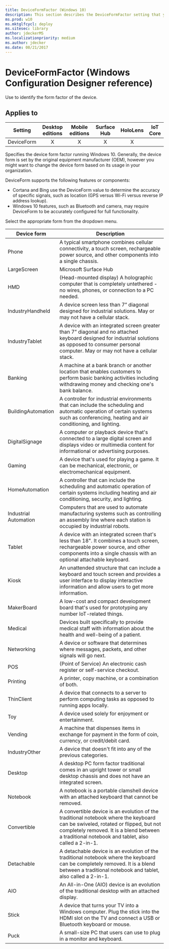 ```yaml
---
title: DeviceFormFactor (Windows 10)
description: This section describes the DeviceFormFactor setting that you can configure in provisioning packages for Windows 10 using Windows Configuration Designer.
ms.prod: w10
ms.mktglfcycl: deploy
ms.sitesec: library
author: jdeckerMS
ms.localizationpriority: medium
ms.author: jdecker
ms.date: 08/21/2017
---
```


# DeviceFormFactor (Windows Configuration Designer reference)

Use to identify the form factor of the device.

## Applies to

| Setting   | Desktop editions | Mobile editions | Surface Hub | HoloLens | IoT Core |
| --- | :---: | :---: | :---: | :---: | :---: |
| DeviceForm | X  | X | X | X |  |

Specifies the device form factor running Windows 10. Generally, the device form is set by the original equipment manufacturer (OEM), however you might want to change the device form based on its usage in your organization.

DeviceForm supports the following features or components:

- Cortana and Bing use the DeviceForm value to determine the accuracy of specific signals, such as location (GPS versus Wi-Fi versus reverse IP address lookup).
- Windows 10 features, such as Bluetooth and camera, may require DeviceForm to be accurately configured for full functionality.

Select the appropriate form from the dropdown menu.

| Device form | Description |
| --- | --- |
| Phone | A typical smartphone combines cellular connectivity, a touch screen, rechargeable power source, and other components into a single chassis. | 
| LargeScreen | Microsoft Surface Hub |
| HMD | (Head-mounted display) A holographic computer that is completely untethered - no wires, phones, or connection to a PC needed. |
| IndustryHandheld | A device screen less than 7” diagonal designed for industrial solutions. May or may not have a cellular stack.  |
| IndustryTablet | A device with an integrated screen greater than 7” diagonal and no attached keyboard designed for industrial solutions as opposed to consumer personal computer. May or may not have a cellular stack. |
| Banking | A machine at a bank branch or another location that enables customers to perform basic banking activities including withdrawing money and checking one's bank balance. |
| BuildingAutomation | A controller for industrial environments that can include the scheduling and automatic operation of certain systems such as conferencing, heating and air conditioning, and lighting. |
| DigitalSignage | A computer or playback device that's connected to a large digital screen and displays video or multimedia content for informational or advertising purposes. |
| Gaming | A device that's used for playing a game. It can be mechanical, electronic, or electromechanical equipment. |
| HomeAutomation | A controller that can include the scheduling and automatic operation of certain systems including heating and air conditioning, security, and lighting. |
| Industrial Automation | Computers that are used to automate manufacturing systems such as controlling an assembly line where each station is occupied by industrial robots.  |
| Tablet | A device with an integrated screen that's less than 18". It combines a touch screen, rechargeable power source, and other components into a single chassis with an optional attachable keyboard. |
| Kiosk | An unattended structure that can include a keyboard and touch screen and provides a user interface to display interactive information and allow users to get more information. |
| MakerBoard | A  low-cost and compact development board that's used for prototyping any number IoT-related things. |
| Medical | Devices built specifically to provide medical staff with information about the health and well-being of a patient. |
| Networking | A device or software that determines where messages, packets, and other signals will go next. |
| POS | (Point of Service) An electronic cash register or self-service checkout. |
| Printing | A printer, copy machine, or a combination of both. |
| ThinClient | A device that connects to a server to perform computing tasks as opposed to running apps locally. |
| Toy | A device used solely for enjoyment or entertainment. |
| Vending | A machine that dispenses items in exchange for payment in the form of coin, currency, or credit/debit card. |
| IndustryOther |A device that doesn't fit into any of the previous categories.  |
| Desktop | A desktop PC form factor traditional comes in an upright tower or small desktop chassis and does not have an integrated screen. |
| Notebook | A notebook is a portable clamshell device with an attached keyboard that cannot be removed. |
| Convertible | A convertible device is an evolution of the traditional notebook where the keyboard can be swiveled, rotated or flipped, but not completely removed. It is a blend between a traditional notebook and tablet, also called a 2-in-1. |
| Detachable | A detachable device is an evolution of the traditional notebook where the keyboard can be completely removed. It is a blend between a traditional notebook and tablet, also called a 2-in-1. |
| AIO | An All-in-One (AIO) device is an evolution of the traditional desktop with an attached display. |
| Stick | A device that turns your TV into a Windows computer. Plug the stick into the HDMI slot on the TV and connect a USB or Bluetooth keyboard or mouse. |
| Puck | A small-size PC that users can use to plug in a monitor and keyboard. |
 



 
